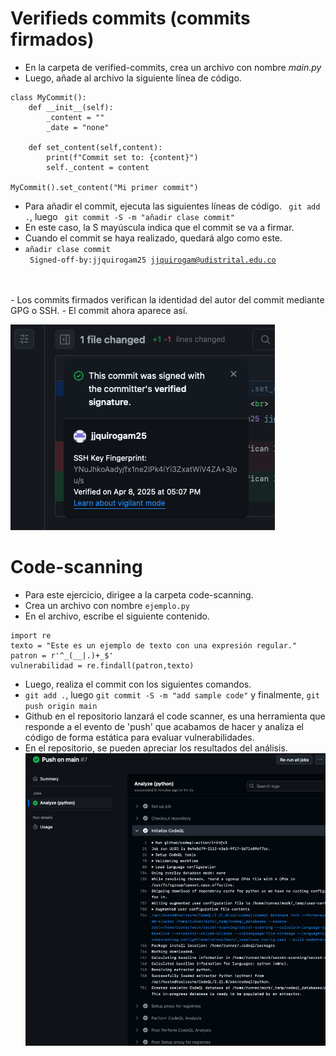 # Verifieds commits (commits firmados)
- En la carpeta de verified-commits, crea un archivo con nombre *main.py*
- Luego, añade al archivo la siguiente línea de código.
```
class MyCommit():
    def __init__(self):
        _content = ""
        _date = "none"

    def set_content(self,content):
        print(f"Commit set to: {content}")
        self._content = content

MyCommit().set_content("Mi primer commit")
```
- Para añadir el commit, ejecuta las siguientes líneas de código.
` git add .`, luego
` git commit -S -m "añadir clase commit"`
- En este caso, la S mayúscula indica que el commit se va a firmar.
- Cuando el commit se haya realizado, quedará algo como este.
- <code>añadir clase commit <br>
    Signed-off-by:jjquirogam25 jjquirogam@udistrital.edu.co
</code>
- Los commits firmados verifican la identidad del autor del commit mediante GPG o SSH.  
- El commit ahora aparece así.

![alt text](/verified-commits/image.png)
# Code-scanning
- Para este ejercicio, dirigee a la carpeta code-scanning.
- Crea un archivo con nombre `ejemplo.py`
- En el archivo, escribe el siguiente contenido.
```
import re
texto = "Este es un ejemplo de texto con una expresión regular."
patron = r'^_(__|.)+_$'
vulnerabilidad = re.findall(patron,texto)
```
- Luego, realiza el commit con los siguientes comandos.
- `git add .`, luego `git commit -S -m "add sample code"` y finalmente, `git push origin main`
- Github en el repositorio lanzará el code scanner, es una herramienta que responde a el evento de 'push' que acabamos de hacer y analiza el código de forma estática para evaluar vulnerabilidades.
- En el repositorio, se pueden apreciar los resultados del análisis.
![alt text](/code-scanning/image.png)